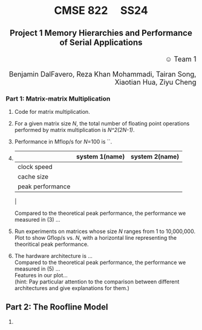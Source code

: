 # <p style="text-align: center;"> CMSE 822 &nbsp;&nbsp;&nbsp; SS24
## <p style="text-align: center;">  Project 1  Memory Hierarchies and Performance of Serial Applications

<p style="text-align: right; font-size: 18px;">  &#9786; Team 1  </p>
<p style="text-align: right; font-size: 18px;">  Benjamin DalFavero, Reza Khan Mohammadi, Tairan Song, Xiaotian Hua, Ziyu Cheng</p>  


### Part 1: Matrix-matrix Multiplication

1. Code for matrix multiplication.  

2. For a given matrix size _N_, the total number of floating point operations performed by matrix multiplication is _N^2(2N-1)_.  

3. Performance in Mflop/s for _N_=100 is ``.  

4.    
    |           | system 1(name)  | system 2(name)|
    |---        |---              |---            |
    |clock speed|                 |               |
    |cache size |                 |               |
    |peak performance|            |               |
    |


    Compared to the theoretical peak performance, the performance we measured in (3) ...

5. Run experiments on matrices whose size _N_ ranges from 1 to 10,000,000.   
Plot to show Gflop/s vs. _N_, with a horizontal line representing the theoritical peak performance.  



6. The hardware architecture is ...  
Compared to the theoretical peak performance, the performance we measured in (5) ...  
Features in our plot...    
(hint: Pay particular attention to the comparison between different architectures and give explanations for them.)  

## Part 2: The Roofline Model 

1. 
